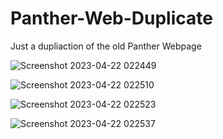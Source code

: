 # Panther-Web-Duplicate
Just a dupliaction of the old Panther Webpage

![Screenshot 2023-04-22 022449](https://user-images.githubusercontent.com/73228864/233751916-7fcfc0af-20b0-458f-98d2-3428bca86a5f.png)

![Screenshot 2023-04-22 022510](https://user-images.githubusercontent.com/73228864/233751918-aab5f9fa-087c-41ae-8e8e-beee3d2174a7.png)

![Screenshot 2023-04-22 022523](https://user-images.githubusercontent.com/73228864/233751919-9e83f595-55b6-448c-9916-0f6c36230bfa.png)

![Screenshot 2023-04-22 022537](https://user-images.githubusercontent.com/73228864/233751920-cf942d65-7f09-4dfd-82ea-47aa7bf96897.png)
